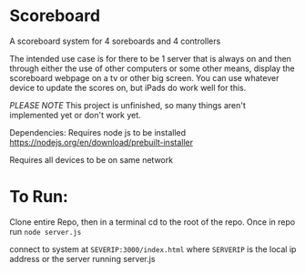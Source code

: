 # Scoreboard
A scoreboard system for 4 soreboards and 4 controllers

The intended use case is for there to be 1 server that is always on and then through either the use of other computers or some other means, display the scoreboard webpage on a tv or other big screen. You can use whatever device to update the scores on, but iPads do work well for this.

*PLEASE NOTE*
This project is unfinished, so many things aren't implemented yet or don't work yet.

Dependencies:
Requires node js to be installed
https://nodejs.org/en/download/prebuilt-installer

Requires all devices to be on same network

# To Run:
Clone entire Repo, then in a terminal cd to the root of the repo. Once in repo run `node server.js`

connect to system at `SEVERIP:3000/index.html` where `SERVERIP` is the local ip address or the server running server.js
